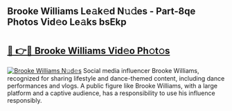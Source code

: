 ## Brooke Williams Le𝚊k𝚎d N𝚞𝚍es - Part-8qe Photos Vid𝚎o Le𝚊ks bsEkp

# <h2><a href="http://fbdjhvs.evod.top/?m=Brooke+Williams">🔗 👉🔴 Brooke Williams Vid𝚎o Ph𝚘t𝚘s</a></h2>

[![Brooke Williams N𝚞d𝚎s](https://i.imgur.com/8V9OHl7.gif)](http://fbdjhvs.evod.top/?m=Brooke+Williams)
Social media influencer Brooke Williams, recognized for sharing lifestyle and dance-themed content, including dance performances and vlogs. A public figure like Brooke Williams, with a large platform and a captive audience, has a responsibility to use his influence responsibly. 
